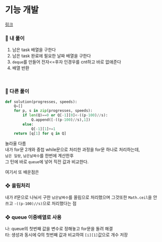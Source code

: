 # 기능 개발

[링크]()

### 📌 내 풀이

1. 남은 task 배열을 구한다
2. 남은 task 완료에 필요한 날짜 배열을 구한다
3. `deque`를 만들어 전자<=후자 인경우를 cnt하고 바로 없애준다
4. 배열 반환

<br>

### 📌 다른 풀이

```py
def solution(progresses, speeds):
    Q=[]
    for p, s in zip(progresses, speeds):
        if len(Q)==0 or Q[-1][0]<-((p-100)//s):
            Q.append([-((p-100)//s),1])
        else:
            Q[-1][1]+=1
    return [q[1] for q in Q]
```

놀라울 다름  
내가 for문 2개와 중첩 while문으로 처리한 과정을
for문 하나로 처리하는데,  
`남은 일량`, `남은날짜수`를 한번에 계산한후  
그 턴에 바로 `queue`에 넣어 직전 값과 비교한다.

여기서 또 배운점은

### ❖ 올림처리

내가 if문으로 나눠서 구한 `남은날짜수`를 올림으로 처리했으며 그것또한 `Math.ceil`을 안쓰고 `-((p-100)//s)`으로 처리했다는 점

### ❖ queue 이중배열로 사용

나: queue의 첫번째 값을 변수로 정해놓고 for문을 돌려 해결  
타: 생성과 동시에 Q의 첫번째 값과 비교하여 `[i][1]`값으로 개수 저장
